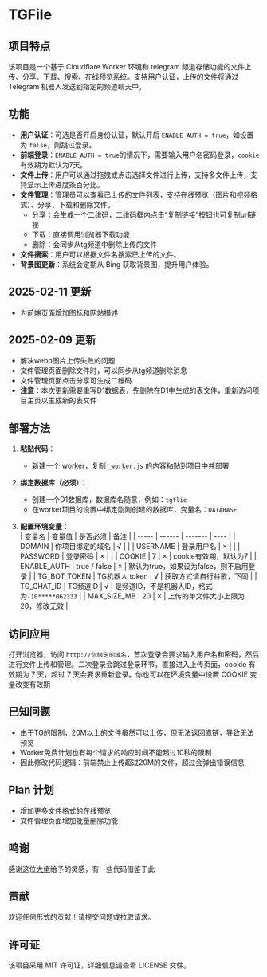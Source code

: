 # TGFile

## 项目特点
该项目是一个基于 Cloudflare Worker 环境和 telegram 频道存储功能的文件上传、分享、下载、搜索、在线预览系统。支持用户认证，上传的文件将通过 Telegram 机器人发送到指定的频道聊天中。

## 功能
- **用户认证**：可选是否开启身份认证，默认开启 `ENABLE_AUTH = true`，如设置为 `false`，则跳过登录。
- **前端登录**：`ENABLE_AUTH = true`的情况下，需要输入用户名密码登录，`cookie`有效期为默认为7天。
- **文件上传**：用户可以通过拖拽或点击选择文件进行上传，支持多文件上传，支持显示上传进度条百分比。
- **文件管理**：管理员可以查看已上传的文件列表，支持在线预览（图片和视频格式）、分享、下载和删除文件。
   - 分享：会生成一个二维码，二维码框内点击“复制链接”按钮也可复制url链接
   - 下载：直接调用浏览器下载功能
   - 删除：会同步从tg频道中删除上传的文件
- **文件搜索**：用户可以根据文件名搜索已上传的文件。
- **背景图更新**：系统会定期从 Bing 获取背景图，提升用户体验。

## 2025-02-11 更新
- 为前端页面增加图标和网站描述

## 2025-02-09 更新
- 解决webp图片上传失败的问题
- 文件管理页面删除文件时，可以同步从tg频道删除消息
- 文件管理页面点击分享可生成二维码
- **注意**：本次更新需要重写D1数据表，先删除在D1中生成的表文件，重新访问项目主页以生成新的表文件

## 部署方法

1. **粘贴代码**：
   - 新建一个 worker，复制 `_worker.js` 的内容粘贴到项目中并部署

2. **绑定数据库（必须）**：
   - 创建一个D1数据库，数据库名随意，例如：`tgflie`
   - 在worker项目的设置中绑定刚刚创建的数据库，变量名：`DATABASE`

3. **配置环境变量**：  
   | 变量名 | 变量值 | 是否必须 | 备注 |
   | ----- | ------ | ------- | ---- |
   | DOMAIN | 你项目绑定的域名 | √ |    |
   | USERNAME | 登录用户名 | × |    |
   | PASSWORD | 登录密码 | × |    |
   | COOKIE | 7 | × | cookie有效期，默认为7 |
   | ENABLE_AUTH | true / false | × | 默认为true，如果设为false，则不启用登录 |
   | TG_BOT_TOKEN | TG机器人 token | √ | 获取方式请自行谷歌，下同 |
   | TG_CHAT_ID | TG频道ID | √ | 是频道ID，不是机器人ID，格式为`-10*****062333` |
   | MAX_SIZE_MB | 20 | × | 上传的单文件大小上限为20，修改无效 |

## 访问应用
   打开浏览器，访问 `http://你绑定的域名`，首次登录会要求输入用户名和密码，然后进行文件上传和管理。二次登录会跳过登录环节，直接进入上传页面，cookie 有效期为 7 天，超过 7 天会要求重新登录。你也可以在环境变量中设置 COOKIE 变量改变有效期

## 已知问题
- 由于TG的限制，20M以上的文件虽然可以上传，但无法返回直链，导致无法预览
- Worker免费计划也有每个请求的响应时间不能超过10秒的限制
- 因此修改代码逻辑：前端禁止上传超过20M的文件，超过会弹出错误信息

## Plan 计划
- 增加更多文件格式的在线预览
- 文件管理页面增加批量删除功能

## 鸣谢
感谢这位[大佬](https://github.com/0-RTT/telegraph)给予的灵感，有一些代码借鉴于此

## 贡献
欢迎任何形式的贡献！请提交问题或拉取请求。

## 许可证
该项目采用 MIT 许可证，详细信息请查看 LICENSE 文件。
